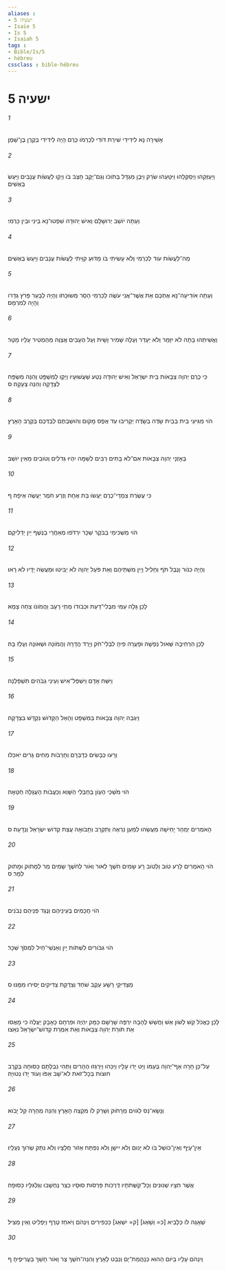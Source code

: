 ```yaml
---
aliases : 
- ישעיה 5
- Isaïe 5
- Is 5
- Isaiah 5
tags : 
- Bible/Is/5
- hébreu
cssclass : bible-hébreu
---
```


# ישעיה 5

###### 1
אָשִׁירָה נָּא לִידִידִי שִׁירַת דֹּודִי לְכַרְמֹו כֶּרֶם הָיָה לִידִידִי בְּקֶרֶן בֶּן־שָׁמֶן׃
###### 2
וַיְעַזְּקֵהוּ וַיְסַקְּלֵהוּ וַיִּטָּעֵהוּ שֹׂרֵק וַיִּבֶן מִגְדָּל בְּתֹוכֹו וְגַם־יֶקֶב חָצֵב בֹּו וַיְקַו לַעֲשֹׂות עֲנָבִים וַיַּעַשׂ בְּאֻשִׁים׃
###### 3
וְעַתָּה יֹושֵׁב יְרוּשָׁלִַם וְאִישׁ יְהוּדָה שִׁפְטוּ־נָא בֵּינִי וּבֵין כַּרְמִי׃
###### 4
מַה־לַּעֲשֹׂות עֹוד לְכַרְמִי וְלֹא עָשִׂיתִי בֹּו מַדּוּעַ קִוֵּיתִי לַעֲשֹׂות עֲנָבִים וַיַּעַשׂ בְּאֻשִׁים׃
###### 5
וְעַתָּה אֹודִיעָה־נָּא אֶתְכֶם אֵת אֲשֶׁר־אֲנִי עֹשֶׂה לְכַרְמִי הָסֵר מְשׂוּכָּתֹו וְהָיָה לְבָעֵר פָּרֹץ גְּדֵרֹו וְהָיָה לְמִרְמָס׃
###### 6
וַאֲשִׁיתֵהוּ בָתָה לֹא יִזָּמֵר וְלֹא יֵעָדֵר וְעָלָה שָׁמִיר וָשָׁיִת וְעַל הֶעָבִים אֲצַוֶּה מֵהַמְטִיר עָלָיו מָטָר׃
###### 7
כִּי כֶרֶם יְהוָה צְבָאֹות בֵּית יִשְׂרָאֵל וְאִישׁ יְהוּדָה נְטַע שַׁעֲשׁוּעָיו וַיְקַו לְמִשְׁפָּט וְהִנֵּה מִשְׂפָּח לִצְדָקָה וְהִנֵּה צְעָקָה׃ ס
###### 8
הֹוי מַגִּיעֵי בַיִת בְּבַיִת שָׂדֶה בְשָׂדֶה יַקְרִיבוּ עַד אֶפֶס מָקֹום וְהוּשַׁבְתֶּם לְבַדְּכֶם בְּקֶרֶב הָאָרֶץ׃
###### 9
בְּאָזְנָי יְהוָה צְבָאֹות אִם־לֹא בָּתִּים רַבִּים לְשַׁמָּה יִהְיוּ גְּדֹלִים וְטֹובִים מֵאֵין יֹושֵׁב׃
###### 10
כִּי עֲשֶׂרֶת צִמְדֵּי־כֶרֶם יַעֲשׂוּ בַּת אֶחָת וְזֶרַע חֹמֶר יַעֲשֶׂה אֵיפָה׃ ף
###### 11
הֹוי מַשְׁכִּימֵי בַבֹּקֶר שֵׁכָר יִרְדֹּפוּ מְאַחֲרֵי בַנֶּשֶׁף יַיִן יַדְלִיקֵם׃
###### 12
וְהָיָה כִנֹּור וָנֶבֶל תֹּף וְחָלִיל וָיַיִן מִשְׁתֵּיהֶם וְאֵת פֹּעַל יְהוָה לֹא יַבִּיטוּ וּמַעֲשֵׂה יָדָיו לֹא רָאוּ׃
###### 13
לָכֵן גָּלָה עַמִּי מִבְּלִי־דָעַת וּכְבֹודֹו מְתֵי רָעָב וַהֲמֹונֹו צִחֵה צָמָא׃
###### 14
לָכֵן הִרְחִיבָה שְּׁאֹול נַפְשָׁהּ וּפָעֲרָה פִיהָ לִבְלִי־חֹק וְיָרַד הֲדָרָהּ וַהֲמֹונָהּ וּשְׁאֹונָהּ וְעָלֵז בָּהּ׃
###### 15
וַיִּשַּׁח אָדָם וַיִּשְׁפַּל־אִישׁ וְעֵינֵי גְבֹהִים תִּשְׁפַּלְנָה׃
###### 16
וַיִּגְבַּה יְהוָה צְבָאֹות בַּמִּשְׁפָּט וְהָאֵל הַקָּדֹושׁ נִקְדָּשׁ בִּצְדָקָה׃
###### 17
וְרָעוּ כְבָשִׂים כְּדָבְרָם וְחָרְבֹות מֵחִים גָּרִים יֹאכֵלוּ׃
###### 18
הֹוי מֹשְׁכֵי הֶעָוֹן בְּחַבְלֵי הַשָּׁוְא וְכַעֲבֹות הָעֲגָלָה חַטָּאָה׃
###### 19
הָאֹמְרִים יְמַהֵר יָחִישָׁה מַעֲשֵׂהוּ לְמַעַן נִרְאֶה וְתִקְרַב וְתָבֹואָה עֲצַת קְדֹושׁ יִשְׂרָאֵל וְנֵדָעָה׃ ס
###### 20
הֹוי הָאֹמְרִים לָרַע טֹוב וְלַטֹּוב רָע שָׂמִים חֹשֶׁךְ לְאֹור וְאֹור לְחֹשֶׁךְ שָׂמִים מַר לְמָתֹוק וּמָתֹוק לְמָר׃ ס
###### 21
הֹוי חֲכָמִים בְּעֵינֵיהֶם וְנֶגֶד פְּנֵיהֶם נְבֹנִים׃
###### 22
הֹוי גִּבֹּורִים לִשְׁתֹּות יָיִן וְאַנְשֵׁי־חַיִל לִמְסֹךְ שֵׁכָר׃
###### 23
מַצְדִּיקֵי רָשָׁע עֵקֶב שֹׁחַד וְצִדְקַת צַדִּיקִים יָסִירוּ מִמֶּנּוּ׃ ס
###### 24
לָכֵן כֶּאֱכֹל קַשׁ לְשֹׁון אֵשׁ וַחֲשַׁשׁ לֶהָבָה יִרְפֶּה שָׁרְשָׁם כַּמָּק יִהְיֶה וּפִרְחָם כָּאָבָק יַעֲלֶה כִּי מָאֲסוּ אֵת תֹּורַת יְהוָה צְבָאֹות וְאֵת אִמְרַת קְדֹושׁ־יִשְׂרָאֵל נִאֵצוּ׃
###### 25
עַל־כֵּן חָרָה אַף־יְהוָה בְּעַמֹּו וַיֵּט יָדֹו עָלָיו וַיַּכֵּהוּ וַיִּרְגְּזוּ הֶהָרִים וַתְּהִי נִבְלָתָם כַּסּוּחָה בְּקֶרֶב חוּצֹות בְּכָל־זֹאת לֹא־שָׁב אַפֹּו וְעֹוד יָדֹו נְטוּיָה׃
###### 26
וְנָשָׂא־נֵס לַגֹּויִם מֵרָחֹוק וְשָׁרַק לֹו מִקְצֵה הָאָרֶץ וְהִנֵּה מְהֵרָה קַל יָבֹוא׃
###### 27
אֵין־עָיֵף וְאֵין־כֹּושֵׁל בֹּו לֹא יָנוּם וְלֹא יִישָׁן וְלֹא נִפְתַּח אֵזֹור חֲלָצָיו וְלֹא נִתַּק שְׂרֹוךְ נְעָלָיו׃
###### 28
אֲשֶׁר חִצָּיו שְׁנוּנִים וְכָל־קַשְּׁתֹתָיו דְּרֻכֹות פַּרְסֹות סוּסָיו כַּצַּר נֶחְשָׁבוּ וְגַלְגִּלָּיו כַּסּוּפָה׃
###### 29
שְׁאָגָה לֹו כַּלָּבִיא [כ= וְשָׁאַג] [ק= יִשְׁאַג] כַּכְּפִירִים וְיִנְהֹם וְיֹאחֵז טֶרֶף וְיַפְלִיט וְאֵין מַצִּיל׃
###### 30
וְיִנְהֹם עָלָיו בַּיֹּום הַהוּא כְּנַהֲמַת־יָם וְנִבַּט לָאָרֶץ וְהִנֵּה־חֹשֶׁךְ צַר וָאֹור חָשַׁךְ בַּעֲרִיפֶיהָ׃ ף
